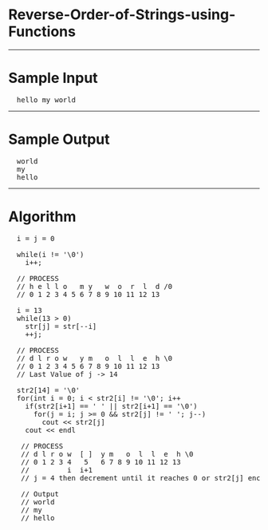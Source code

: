 # Reverse-Order-of-Strings-using-Functions
---
# Sample Input
<pre>
  hello my world
</pre>
---
# Sample Output
<pre>
  world 
  my 
  hello 
</pre>
---
# Algorithm
<pre>
  i = j = 0
  
  while(i != '\0')
    i++;
    
  // PROCESS
  // h e l l o   m y   w  o  r  l  d /0
  // 0 1 2 3 4 5 6 7 8 9 10 11 12 13
  
  i = 13
  while(13 > 0)
    str[j] = str[--i]
    ++j;
    
  // PROCESS
  // d l r o w   y m   o  l  l  e  h \0
  // 0 1 2 3 4 5 6 7 8 9 10 11 12 13
  // Last Value of j -> 14
  
  str2[14] = '\0'
  for(int i = 0; i < str2[i] != '\0'; i++
    if(str2[i+1] == ' ' || str2[i+1] == '\0')
      for(j = i; j >= 0 && str2[j] != ' '; j--)
        cout << str2[j]
    cout << endl
     
   // PROCESS
   // d l r o w  [ ]  y m   o  l  l  e  h \0
   // 0 1 2 3 4   5   6 7 8 9 10 11 12 13
   //         i  i+1  
   // j = 4 then decrement until it reaches 0 or str2[j] encounters a space ' '
   
   // Output
   // world
   // my
   // hello
</pre>
